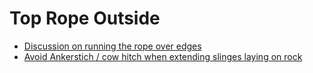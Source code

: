 # Top Rope Outside

- [Discussion on running the rope over edges](https://www.reddit.com/r/climbing/comments/7m55t3/protecting_top_rope_over_edge/)
- [Avoid Ankerstich / cow hitch when extending slinges laying on rock](https://www.google.com/url?sa=t&source=web&rct=j&opi=89978449&url=https://services.alpenverein.de/chameleon/public/69246846-440f-c720-4fc6-9b0c5d6f886e/Panorama-3-2011-Sicherheitsforschung-Toprope-Unfall_20337.pdf&ved=2ahUKEwil7eXXx-yHAxWg_7sIHc58MHQQFnoECBYQAQ&usg=AOvVaw3teAfMoGTw_W_2nUDf1njl)

